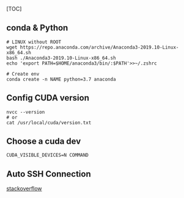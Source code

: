 [TOC]

## conda & Python

```shell
# LINUX without ROOT
wget https://repo.anaconda.com/archive/Anaconda3-2019.10-Linux-x86_64.sh
bash ./Anaconda3-2019.10-Linux-x86_64.sh
echo 'export PATH=$HOME/anaconda3/bin/:$PATH'>>~/.zshrc

# Create env
conda create -n NAME python=3.7 anaconda 
```

## Config CUDA version

```shell
nvcc --version
# or
cat /usr/local/cuda/version.txt
```

## Choose a cuda dev

```shell
CUDA_VISIBLE_DEVICES=N COMMAND
```

## Auto SSH Connection

[stackoverflow](https://serverfault.com/questions/241588/how-to-automate-ssh-login-with-password)

